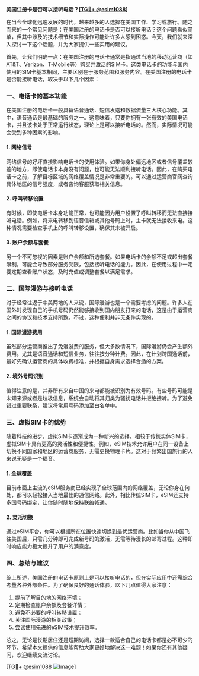 **美国注册卡是否可以接听电话？[[TG💪+ @esim1088](https://t.me/s/esim1088)]**

在当今全球化迅速发展的时代，越来越多的人选择在美国工作、学习或旅行。随之而来的一个常见问题是：在美国注册的电话卡是否可以接听电话？这个问题看似简单，但其中涉及的技术细节和实际操作可能让许多人感到困惑。今天，我们就来深入探讨一下这个话题，并为大家提供一些实用的建议。

首先，让我们明确一点：在美国注册的电话卡通常是指通过当地的移动运营商（如AT&T、Verizon、T-Mobile等）购买并激活的SIM卡。这类电话卡的功能与国内使用的SIM卡基本相同，主要区别在于服务范围和服务内容。在美国注册的电话卡是否能接听电话，取决于以下几个因素：

### **一、电话卡的基本功能**

在美国注册的电话卡一般具备语音通话、短信发送和数据流量三大核心功能。其中，语音通话是最基础的服务之一。这意味着，只要你拥有一张有效的美国电话卡，并且该卡处于正常运行状态，理论上是可以接听电话的。然而，实际情况可能会受到多种因素的影响。

#### **1. 网络信号**
网络信号的好坏直接影响电话卡的使用体验。如果你身处偏远地区或者信号覆盖较差的地方，即使电话卡本身没有问题，也可能无法顺利接听电话。因此，在购买电话卡之前，了解目标区域的网络覆盖情况是非常重要的。可以通过运营商官网查询具体地区的信号强度，或者咨询客服获取相关信息。

#### **2. 呼叫转移设置**
有时候，即使电话卡本身功能正常，也可能因为用户设置了呼叫转移而无法直接接听电话。例如，将来电转移到语音信箱或其他号码上时，主卡就无法接收来电。这种情况需要检查手机上的呼叫转移设置，确保其未被开启。

#### **3. 账户余额与套餐**
另一个不可忽视的因素是账户余额和所选套餐。如果电话卡的余额不足或超出套餐限制，可能会导致部分服务受限，包括接听电话的能力。因此，在使用过程中一定要定期查看账户状态，及时充值或调整套餐以满足需求。

### **二、国际漫游与接听电话**

对于经常往返于中美两地的人来说，国际漫游也是一个需要考虑的问题。许多人在国外时发现自己的手机号码仍然能够接收到国内朋友打来的电话，这是由于运营商之间的协议和技术支持所致。不过，这种便利并非无条件实现的。

#### **1. 国际漫游费用**
虽然部分运营商推出了免漫游费的服务，但大多数情况下，国际漫游仍会产生额外费用。尤其是语音通话和短信业务，往往按分钟计费。因此，在计划跨国通话前，最好先确认运营商的具体收费标准，并根据自身需求选择合适的方案。

#### **2. 境外号码识别**
值得注意的是，并非所有来自中国的来电都能被识别为有效号码。有些号码可能是未知来源或者是垃圾信息，系统会自动将其归类为骚扰电话并拒绝接听。为了避免错过重要联系，建议将常用号码添加至白名单中。

### **三、虚拟SIM卡的优势**

随着科技的进步，虚拟SIM卡逐渐成为一种新兴的选择。相较于传统实体SIM卡，虚拟SIM卡具有更高的灵活性和便捷性。例如，eSIM技术允许用户在同一设备上切换不同国家和地区的运营商服务，无需更换物理卡片。这对于频繁出国旅行的人来说无疑是一个福音。

#### **1. 全球覆盖**
目前市面上主流的eSIM服务商已经实现了全球范围内的网络覆盖，无论你身在何处，都可以轻松接入当地最佳的通信网络。此外，相比传统SIM卡，eSIM还支持多国号码绑定，让你随时随地保持联络畅通。

#### **2. 灵活切换**
通过eSIM平台，你可以根据所在位置快速切换到最优运营商。比如当你从中国飞往美国后，只需几分钟即可完成新号码的激活，无需等待漫长的邮寄过程。这种即时响应能力极大提升了用户的满意度。

### **四、总结与建议**

综上所述，美国注册的电话卡原则上是可以接听电话的，但在实际应用中还需综合考量各种外部条件。为了确保良好的通话体验，以下几点值得大家注意：

1. 提前了解目的地的网络环境；
2. 定期检查账户余额及套餐详情；
3. 避免不必要的呼叫转移设置；
4. 关注国际漫游的相关政策；
5. 尝试使用先进的eSIM技术提升效率。

总之，无论是长期居住还是短期访问，选择一款适合自己的电话卡都是必不可少的环节。希望本文提供的信息能帮助大家更好地解决这一难题！如果你还有其他疑问，欢迎继续交流讨论。

[[TG💪+ @esim1088](https://t.me/s/esim1088) ![Image](https://i.postimg.cc/4NQfJmqS/Snipaste-2025-05-13-00-14-12.png)]